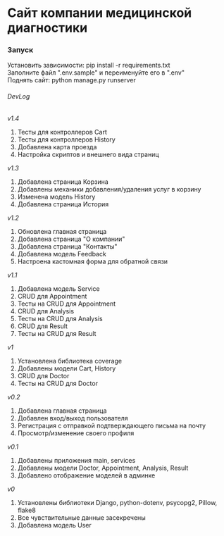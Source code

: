# Сайт компании медицинской диагностики

### Запуск
Установить зависимости: pip install -r requirements.txt\
Заполните файл ".env.sample" и переименуйте его в ".env"\
Поднять сайт: python manage.py runserver

###### DevLog

_v1.4_
1. Тесты для контроллеров Cart
2. Тесты для контроллеров History
3. Добавлена карта проезда
4. Настройка скриптов и внешнего вида страниц

_v1.3_
1. Добавлена страница Корзина
2. Добавлены механики добавления/удаления услуг в корзину
3. Изменена модель History
4. Добавлена страница История

_v1.2_
1. Обновлена главная страница
2. Добавлена страница "О компании"
3. Добавлена страница "Контакты"
4. Добавлена модель Feedback
5. Настроена кастомная форма для обратной связи

_v1.1_
1. Добавлена модель Service
2. CRUD для Appointment
3. Тесты на CRUD для Appointment
4. CRUD для Analysis
5. Тесты на CRUD для Analysis
6. CRUD для Result
7. Тесты на CRUD для Result

_v1_
1. Установлена библиотека coverage
2. Добавлены модели Cart, History
3. CRUD для Doctor
4. Тесты на CRUD для Doctor

_v0.2_
1. Добавлена главная страница
2. Добавлен вход/выход пользователя
3. Регистрация с отправкой подтверждающего письма на почту
4. Просмотр/изменение своего профиля

_v0.1_
1. Добавлены приложения main, services
2. Добавлены модели Doctor, Appointment, Analysis, Result
3. Добавлено отображение моделей в админке

_v0_
1. Установлены библиотеки Django, python-dotenv, psycopg2, Pillow, flake8
2. Все чувствительные данные засекречены
3. Добавлена модель User
